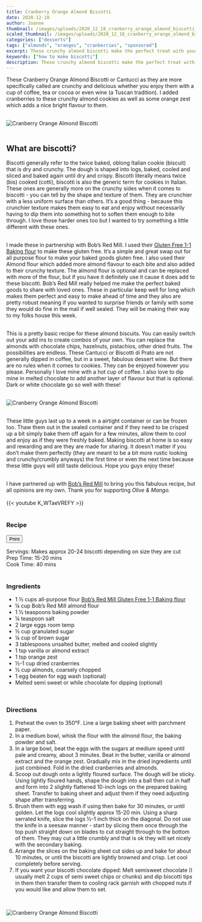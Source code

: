 ```yaml
---
title: Cranberry Orange Almond Biscotti
date: 2020-12-18
author: Joanne
thumbnail: /images/uploads/2020_12_18_cranberry_orange_almond_biscotti_1.jpg
scaled_thumbnail: /images/uploads/2020_12_18_cranberry_orange_almond_biscotti_0.jpg
categories: ["desserts"]
tags: ["almonds", "oranges", "cranberries", "sponsored"]
excerpt: These crunchy almond biscotti make the perfect treat with your favourite hot beverage 
keywords: ["how to make biscotti"]
description: These crunchy almond biscotti make the perfect treat with your favourite hot beverage 
---
```

<span class="blog-text">

These Cranberry Orange Almond Biscotti or Cantucci as they are more specifically called are crunchy and delicious whether you enjoy them with a cup of coffee, tea or cocoa or even wine (a Tuscan tradition). I added cranberries to these crunchy almond cookies as well as some orange zest which adds a nice bright flavour to them. 
</br>
</br>

![Cranberry Orange Almond Biscotti](/images/uploads/2020_12_18_cranberry_orange_almond_biscotti_2.jpg)
</br>
</br>

## What are biscotti?
Biscotti generally refer to the twice baked, oblong Italian cookie (biscuit) that is dry and crunchy. The dough is shaped into logs, baked, cooled and sliced and baked again until dry and crispy. Biscotti literally means twice (bis) cooked (cotti), biscotti is also the generic term for cookies in Italian. These ones are generally more on the crunchy sides when it comes to biscotti - you can tell by the shape and texture of them. They are crunchier with a less uniform surface than others.  It’s a good thing - because this crunchier texture makes them easy to eat and enjoy without necessarily having to dip them into something hot to soften them enough to bite through. I love those harder ones too but I wanted to try something a little different with these ones. 
</br>
</br>

I made these in partnership with Bob’s Red Mill. I used their <span class="highlight"><a rel="nofollow" href="https://www.bobsredmill.com/?utm_source=TheOliveAndMango&utm_medium=influencer&utm_campaign=bobsredmill">Gluten Free 1-1 Baking flour</a></span> to make these gluten free.  It’s a simple and great  swap out for all purpose flour to make your baked goods gluten free. I also used their Almond flour which added more almond flavour to each bite and also added to their crunchy texture. The almond flour is optional and can be replaced with more of the flour, but if you have it definitely use it cause it does add to these biscotti. Bob’s Red Mill really helped me make the perfect baked goods to share with loved ones. These in particular keep well for long which makes them perfect and easy to make ahead of time and they also are pretty robust meaning if you wanted to surprise friends or family with some they would do fine in the mail if well sealed. They will be making their way to my folks house this week. 
</br>
</br>

This is a pretty basic recipe for these almond biscuits. You can easily switch out your add ins to create combos of your own. You can replace the almonds with chocolate chips, hazelnuts, pistachios, other dried fruits. The possibilities are endless. These Cantucci or Biscotti di Prato are not generally dipped in coffee, but in a sweet, fabulous dessert wine. But there are no rules when it comes to cookies. They can be enjoyed however you please. Personally I love mine with a hot cup of coffee. I also love to dip mine in melted chocolate to add another layer of flavour but that is optional. Dark or white chocolate go so well with these! 
</br>
</br>

![Cranberry Orange Almond Biscotti](/images/uploads/2020_12_18_cranberry_orange_almond_biscotti_3.jpg)
</br>
</br>

These little guys last up to a week in a airtight container or can be frozen too. Thaw them out in the sealed container and if they need to be crisped up a bit simply bake them off again for a few minutes, allow them to cool and enjoy as if they were freshly baked. Making biscotti at home is so easy and rewarding and are they are made for sharing.  It doesn’t matter if you don’t make them perfectly (they are meant to be a bit more rustic looking and crunchy/crumbly anyways) the first time or even the next time because these little guys  will still taste delicious. Hope you guys enjoy these! 
</br>
</br>

I have partnered up with <span class="highlight"><a rel="nofollow" href="https://www.bobsredmill.com/?utm_source=TheOliveAndMango&utm_medium=influencer&utm_campaign=bobsredmill">Bob’s Red Mill</a></span> to bring you this fabulous recipe, but all opinions are my own. Thank you for supporting _Olive & Mango_.
</br>
</br>
{{< youtube K_WTaeVREFY  >}}
</br>
</br>
</span>

### Recipe
<div print_button><form>
<input type="button" value="Print" class="btn__print" onClick="window.print()">
</form></div>

<div>Servings: <span itemprop="recipeYield">Makes approx 20-24 biscotti depending on size they are cut</div>
<div>Prep Time: <meta itemprop="prepTime" content="PT15M">15-20 mins</div>
<div>Cook Time: <meta itemprop="cookTime" content="PT40M">40 mins</div>
</br>

### Ingredients

* <span itemprop="recipeIngredient">1 &frac12; cups all-purpose flour <span class="highlight"><a rel="nofollow" href="https://www.bobsredmill.com/?utm_source=TheOliveAndMango&utm_medium=influencer&utm_campaign=bobsredmill">Bob’s Red Mill Gluten Free 1-1 Baking flour</a></span> </span>
* <span itemprop="recipeIngredient">&frac14; cup Bob’s Red Mill almond flour </span>
* <span itemprop="recipeIngredient">1 &frac12; teaspoons baking powder </span>
* <span itemprop="recipeIngredient">&frac14; teaspoon salt </span>
* <span itemprop="recipeIngredient">2 large eggs room temp </span>
* <span itemprop="recipeIngredient">&frac12; cup granulated sugar </span>
* <span itemprop="recipeIngredient">&frac14; cup of brown sugar </span>
* <span itemprop="recipeIngredient">3 tablespoons unsalted butter, melted and cooled slightly </span>
* <span itemprop="recipeIngredient">1 tsp vanilla or almond extract </span>
* <span itemprop="recipeIngredient">1 tsp orange zest </span>
* <span itemprop="recipeIngredient">&frac12;-1 cup dried cranberries </span>
* <span itemprop="recipeIngredient">&frac12; cup almonds, coarsely chopped</span>
* <span itemprop="recipeIngredient">1 egg beaten for egg wash (optional) </span>
* <span itemprop="recipeIngredient">Melted semi sweet or while chocolate for dipping (optional) </span>
</br>

### Directions
1. Preheat the oven to 350°F. Line a large baking sheet with parchment paper. 
2. In a medium bowl, whisk the flour with the almond flour, the baking powder and salt.
3. In a large bowl, beat the eggs with the sugars at medium speed until pale and creamy, about 3 minutes. Beat in the butter, vanilla or almond extract and the orange zest. Gradually mix in the dried ingredients until just combined. Fold in the dried cranberries and almonds. 
4. Scoop out dough onto a lightly floured surface. The dough will be sticky. Using lightly floured hands, shape the dough into a ball then cut in half and form into 2 slightly flattened 10-inch logs on the prepared baking sheet. Transfer to baking sheet and adjust them if they need adjusting shape after transferring. 
5. Brush them with egg wash if using then bake for 30 minutes, or until golden. Let the logs cool slightly approx 15-20 min. Using a sharp serrated knife, slice the logs &frac12;-1 inch thick on the diagonal. Do not use the knife in a seesaw manner - start by slicing them once through the top push straight down on blades to cut straight through to the bottom of them. They may cut a little crumbly and that is ok they will set nicely with the secondary baking. 
6. Arrange the slices on the baking sheet cut sides up and bake for about 10 minutes, or until the biscotti are lightly browned and crisp. Let cool completely before serving.  
7. If you want your biscotti chocolate dipped: Melt semisweet chocolate (I usually melt 2 cups of semi sweet chips or chunks) and dip biscotti tips in them then transfer them to cooling rack garnish with chopped nuts if you would like and allow them to set. 

</br>

![Cranberry Orange Almond Biscotti](/images/uploads/2020_12_18_cranberry_orange_almond_biscotti_4.jpg)